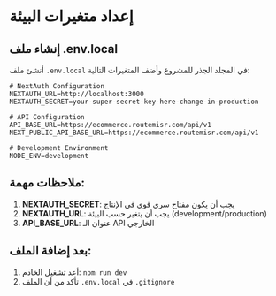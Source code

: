 # إعداد متغيرات البيئة

## إنشاء ملف .env.local

أنشئ ملف `.env.local` في المجلد الجذر للمشروع وأضف المتغيرات التالية:

```env
# NextAuth Configuration
NEXTAUTH_URL=http://localhost:3000
NEXTAUTH_SECRET=your-super-secret-key-here-change-in-production

# API Configuration
API_BASE_URL=https://ecommerce.routemisr.com/api/v1
NEXT_PUBLIC_API_BASE_URL=https://ecommerce.routemisr.com/api/v1

# Development Environment
NODE_ENV=development
```

## ملاحظات مهمة:

1. **NEXTAUTH_SECRET**: يجب أن يكون مفتاح سري قوي في الإنتاج
2. **NEXTAUTH_URL**: يجب أن يتغير حسب البيئة (development/production)
3. **API_BASE_URL**: عنوان الـ API الخارجي

## بعد إضافة الملف:

1. أعد تشغيل الخادم: `npm run dev`
2. تأكد من أن الملف `.env.local` في `.gitignore`

